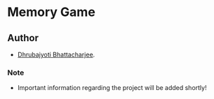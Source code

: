 # Memory Game

## Author

- [Dhrubajyoti Bhattacharjee](https://github.com/KeepSerene).

### Note

- Important information regarding the project will be added shortly!
